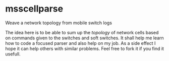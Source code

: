 # msscellparse
Weave a network topology from mobile switch logs

The idea here is to be able to sum up the *topology* of network cells based on commands given to the switches and soft switches.
It shall help me learn how to code a focused parser and also help on my job. As a side effect I hope it can help others with similar problems. Feel free to fork it if you find it usefull.